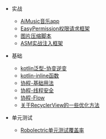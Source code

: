 * 实战

    * [AiMusic音乐app](/android/aimusic.md)
    * [EasyPermission权限请求框架](/android/easypermission.md)
    * [图片压缩脚本](/android/tinypng_plugin.md)
    * [ASM实战注入框架](/android/injectservice.md)

* 基础

    * [kotlin泛型-协变逆变](/android/generisc.md)
    * [kotlin-inline函数](/android/kotlin-inline.md)
    * [协程-基础用法](/android/coroutines1.md)
    * [协程-线程安全](/android/coroutines2.md)
    * [协程-Flow](/android/coroutines3.md)
    * [关于RecyclerView的一些优化方法](/android/recyclerview_performance1.md)

* 单元测试

    * [Robolectric单元测试覆盖率](/android/robolectric.md)
    

<!-- * 开源框架

    * [Retrofit](/android/opensource/retrofit.md)

    * [LiveData](/android/opensource/livedata.md)
 -->

